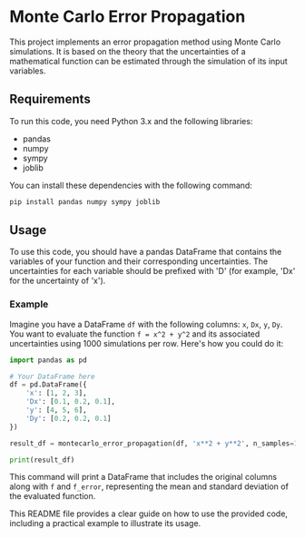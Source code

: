 # Monte Carlo Error Propagation

This project implements an error propagation method using Monte Carlo simulations. It is based on the theory that the uncertainties of a mathematical function can be estimated through the simulation of its input variables.

## Requirements

To run this code, you need Python 3.x and the following libraries:

- pandas
- numpy
- sympy
- joblib

You can install these dependencies with the following command:

```bash
pip install pandas numpy sympy joblib
```

## Usage

To use this code, you should have a pandas DataFrame that contains the variables of your function and their corresponding uncertainties. The uncertainties for each variable should be prefixed with 'D' (for example, 'Dx' for the uncertainty of 'x').

### Example

Imagine you have a DataFrame `df` with the following columns: `x`, `Dx`, `y`, `Dy`. You want to evaluate the function `f = x^2 + y^2` and its associated uncertainties using 1000 simulations per row. Here's how you could do it:

```python
import pandas as pd

# Your DataFrame here
df = pd.DataFrame({
    'x': [1, 2, 3],
    'Dx': [0.1, 0.2, 0.1],
    'y': [4, 5, 6],
    'Dy': [0.2, 0.2, 0.1]
})

result_df = montecarlo_error_propagation(df, 'x**2 + y**2', n_samples=1000)

print(result_df)
```

This command will print a DataFrame that includes the original columns along with `f` and `f_error`, representing the mean and standard deviation of the evaluated function.



This README file provides a clear guide on how to use the provided code, including a practical example to illustrate its usage.

